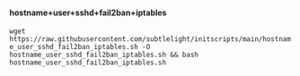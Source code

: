 #### hostname+user+sshd+fail2ban+iptables

`wget https://raw.githubusercontent.com/subtlelight/initscripts/main/hostname_user_sshd_fail2ban_iptables.sh -O hostname_user_sshd_fail2ban_iptables.sh && bash hostname_user_sshd_fail2ban_iptables.sh`
